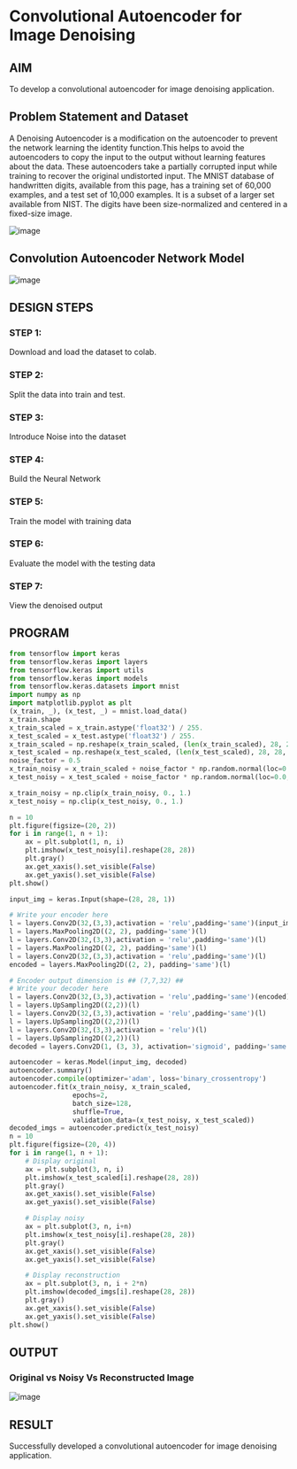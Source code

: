 # Convolutional Autoencoder for Image Denoising

## AIM

To develop a convolutional autoencoder for image denoising application.

## Problem Statement and Dataset
A Denoising Autoencoder is a modification on the autoencoder to prevent the network learning the identity function.This helps to avoid the autoencoders to copy the input to the output without learning features about the data. These autoencoders take a partially corrupted input while training to recover the original undistorted input.
The MNIST database of handwritten digits, available from this page, has a training set of 60,000 examples, and a test set of 10,000 examples. It is a subset of a larger set available from NIST. The digits have been size-normalized and centered in a fixed-size image.

![image](https://user-images.githubusercontent.com/63336975/204121513-a244d614-0f7d-4d47-8615-77793fac3168.png)


## Convolution Autoencoder Network Model

![image](https://user-images.githubusercontent.com/63336975/201526167-bed89f43-4bd1-4eb6-bff4-13bdb8d679d4.png)

## DESIGN STEPS

### STEP 1:
Download and load the dataset to colab.

### STEP 2:
Split the data into train and test.

### STEP 3:
Introduce Noise into the dataset

### STEP 4:
Build the Neural Network

### STEP 5:
Train the model with training data

### STEP 6:
Evaluate the model with the testing data

### STEP 7:
View the denoised output

## PROGRAM

```python 
from tensorflow import keras
from tensorflow.keras import layers
from tensorflow.keras import utils
from tensorflow.keras import models
from tensorflow.keras.datasets import mnist
import numpy as np
import matplotlib.pyplot as plt
(x_train, _), (x_test, _) = mnist.load_data()
x_train.shape
x_train_scaled = x_train.astype('float32') / 255.
x_test_scaled = x_test.astype('float32') / 255.
x_train_scaled = np.reshape(x_train_scaled, (len(x_train_scaled), 28, 28, 1))
x_test_scaled = np.reshape(x_test_scaled, (len(x_test_scaled), 28, 28, 1))
noise_factor = 0.5
x_train_noisy = x_train_scaled + noise_factor * np.random.normal(loc=0.0, scale=1.0, size=x_train_scaled.shape) 
x_test_noisy = x_test_scaled + noise_factor * np.random.normal(loc=0.0, scale=1.0, size=x_test_scaled.shape) 

x_train_noisy = np.clip(x_train_noisy, 0., 1.)
x_test_noisy = np.clip(x_test_noisy, 0., 1.)

n = 10
plt.figure(figsize=(20, 2))
for i in range(1, n + 1):
    ax = plt.subplot(1, n, i)
    plt.imshow(x_test_noisy[i].reshape(28, 28))
    plt.gray()
    ax.get_xaxis().set_visible(False)
    ax.get_yaxis().set_visible(False)
plt.show()

input_img = keras.Input(shape=(28, 28, 1))

# Write your encoder here
l = layers.Conv2D(32,(3,3),activation = 'relu',padding='same')(input_img)
l = layers.MaxPooling2D((2, 2), padding='same')(l)
l = layers.Conv2D(32,(3,3),activation = 'relu',padding='same')(l)
l = layers.MaxPooling2D((2, 2), padding='same')(l)
l = layers.Conv2D(32,(3,3),activation = 'relu',padding='same')(l)
encoded = layers.MaxPooling2D((2, 2), padding='same')(l)

# Encoder output dimension is ## (7,7,32) ##
# Write your decoder here
l = layers.Conv2D(32,(3,3),activation = 'relu',padding='same')(encoded)
l = layers.UpSampling2D((2,2))(l)
l = layers.Conv2D(32,(3,3),activation = 'relu',padding='same')(l)
l = layers.UpSampling2D((2,2))(l)
l = layers.Conv2D(32,(3,3),activation = 'relu')(l)
l = layers.UpSampling2D((2,2))(l)
decoded = layers.Conv2D(1, (3, 3), activation='sigmoid', padding='same')(l)

autoencoder = keras.Model(input_img, decoded)
autoencoder.summary()
autoencoder.compile(optimizer='adam', loss='binary_crossentropy')
autoencoder.fit(x_train_noisy, x_train_scaled,
                epochs=2,
                batch_size=128,
                shuffle=True,
                validation_data=(x_test_noisy, x_test_scaled))
decoded_imgs = autoencoder.predict(x_test_noisy)        
n = 10
plt.figure(figsize=(20, 4))
for i in range(1, n + 1):
    # Display original
    ax = plt.subplot(3, n, i)
    plt.imshow(x_test_scaled[i].reshape(28, 28))
    plt.gray()
    ax.get_xaxis().set_visible(False)
    ax.get_yaxis().set_visible(False)

    # Display noisy
    ax = plt.subplot(3, n, i+n)
    plt.imshow(x_test_noisy[i].reshape(28, 28))
    plt.gray()
    ax.get_xaxis().set_visible(False)
    ax.get_yaxis().set_visible(False)    

    # Display reconstruction
    ax = plt.subplot(3, n, i + 2*n)
    plt.imshow(decoded_imgs[i].reshape(28, 28))
    plt.gray()
    ax.get_xaxis().set_visible(False)
    ax.get_yaxis().set_visible(False)
plt.show()
```

## OUTPUT

### Original vs Noisy Vs Reconstructed Image

![image](https://user-images.githubusercontent.com/63336975/201525813-606cf4cc-d46f-495f-aedf-eaef80ce171f.png)


## RESULT
Successfully developed a convolutional autoencoder for image denoising application.


